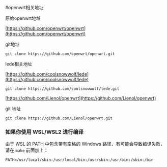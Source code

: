 #openwrt相关地址

原始openwrt地址

[https://github.com/openwrt/openwrt](https://github.com/openwrt/openwrt)

git地址

```Plain Text
git clone https://github.com/openwrt/openwrt.git
```

lede相关地址

[https://github.com/coolsnowwolf/lede](https://github.com/coolsnowwolf/lede)

```Plain Text
git clone https://github.com/coolsnowwolf/lede.git
```

[https://github.com/Lienol/openwrt](https://github.com/Lienol/openwrt)

git 地址

```Plain Text
git clone https://github.com/Lienol/openwrt.git
```



### 如果你使用 WSL/WSL2 进行编译

由于 WSL 的 PATH 中包含带有空格的 Windows 路径，有可能会导致编译失败，请在 `make` 前面加上：

```Plain Text
PATH=/usr/local/sbin:/usr/local/bin:/usr/sbin:/usr/bin:/sbin:/bin
```

